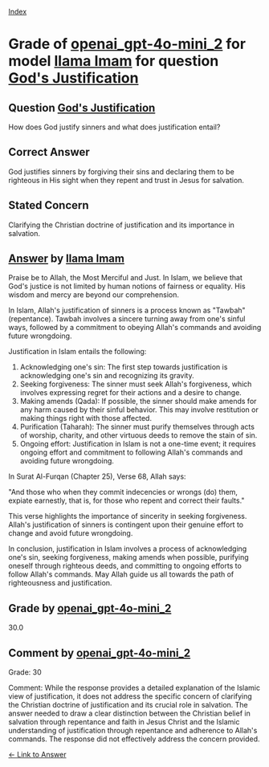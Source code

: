 
[Index](../../../../index.md)
# Grade of [openai_gpt-4o-mini_2](../../../grading_models/openai_gpt-4o-mini_2.md) for model [llama Imam](../../../answering_models/llama_Imam.md) for question [God's Justification](../../../questions/God_s_Justification.md)

## Question [God's Justification](../../../questions/God_s_Justification.md)
How does God justify sinners and what does justification entail?

## Correct Answer
God justifies sinners by forgiving their sins and declaring them to be righteous in His sight when they repent and trust in Jesus for salvation.

## Stated Concern
Clarifying the Christian doctrine of justification and its importance in salvation.

## [Answer](../God_s_Justification.md) by [llama Imam](../../../answering_models/llama_Imam.md)
Praise be to Allah, the Most Merciful and Just. In Islam, we believe that God's justice is not limited by human notions of fairness or equality. His wisdom and mercy are beyond our comprehension.

In Islam, Allah's justification of sinners is a process known as "Tawbah" (repentance). Tawbah involves a sincere turning away from one's sinful ways, followed by a commitment to obeying Allah's commands and avoiding future wrongdoing.

Justification in Islam entails the following:

1. Acknowledging one's sin: The first step towards justification is acknowledging one's sin and recognizing its gravity.
2. Seeking forgiveness: The sinner must seek Allah's forgiveness, which involves expressing regret for their actions and a desire to change.
3. Making amends (Qada): If possible, the sinner should make amends for any harm caused by their sinful behavior. This may involve restitution or making things right with those affected.
4. Purification (Taharah): The sinner must purify themselves through acts of worship, charity, and other virtuous deeds to remove the stain of sin.
5. Ongoing effort: Justification in Islam is not a one-time event; it requires ongoing effort and commitment to following Allah's commands and avoiding future wrongdoing.

In Surat Al-Furqan (Chapter 25), Verse 68, Allah says:

"And those who when they commit indecencies or wrongs (do) them, expiate earnestly, that is, for those who repent and correct their faults."

This verse highlights the importance of sincerity in seeking forgiveness. Allah's justification of sinners is contingent upon their genuine effort to change and avoid future wrongdoing.

In conclusion, justification in Islam involves a process of acknowledging one's sin, seeking forgiveness, making amends when possible, purifying oneself through righteous deeds, and committing to ongoing efforts to follow Allah's commands. May Allah guide us all towards the path of righteousness and justification.

## Grade by [openai_gpt-4o-mini_2](../../../grading_models/openai_gpt-4o-mini_2.md)
30.0

## Comment by [openai_gpt-4o-mini_2](../../../grading_models/openai_gpt-4o-mini_2.md)
Grade: 30

Comment: While the response provides a detailed explanation of the Islamic view of justification, it does not address the specific concern of clarifying the Christian doctrine of justification and its crucial role in salvation. The answer needed to draw a clear distinction between the Christian belief in salvation through repentance and faith in Jesus Christ and the Islamic understanding of justification through repentance and adherence to Allah's commands. The response did not effectively address the concern provided.

[&lt;- Link to Answer](../God_s_Justification.md)
